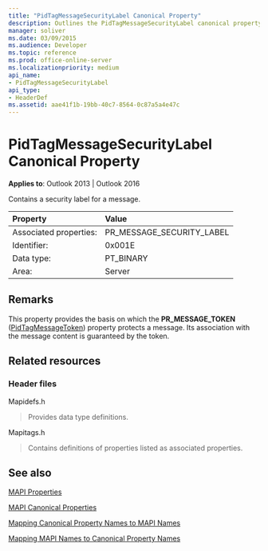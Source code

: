 ```yaml
---
title: "PidTagMessageSecurityLabel Canonical Property"
description: Outlines the PidTagMessageSecurityLabel canonical property, which contains a security label for a message.
manager: soliver
ms.date: 03/09/2015
ms.audience: Developer
ms.topic: reference
ms.prod: office-online-server
ms.localizationpriority: medium
api_name:
- PidTagMessageSecurityLabel
api_type:
- HeaderDef
ms.assetid: aae41f1b-19bb-40c7-8564-0c87a5a4e47c
---
```


# PidTagMessageSecurityLabel Canonical Property

  
  
**Applies to**: Outlook 2013 | Outlook 2016 
  
Contains a security label for a message.
  
|Property|Value|
|:-----|:-----|
|Associated properties:  <br/> |PR_MESSAGE_SECURITY_LABEL  <br/> |
|Identifier:  <br/> |0x001E  <br/> |
|Data type:  <br/> |PT_BINARY  <br/> |
|Area:  <br/> |Server  <br/> |
   
## Remarks

This property provides the basis on which the **PR_MESSAGE_TOKEN** ([PidTagMessageToken](pidtagmessagetoken-canonical-property.md)) property protects a message. Its association with the message content is guaranteed by the token.
  
## Related resources

### Header files

Mapidefs.h
  
> Provides data type definitions.
    
Mapitags.h
  
> Contains definitions of properties listed as associated properties.
    
## See also



[MAPI Properties](mapi-properties.md)
  
[MAPI Canonical Properties](mapi-canonical-properties.md)
  
[Mapping Canonical Property Names to MAPI Names](mapping-canonical-property-names-to-mapi-names.md)
  
[Mapping MAPI Names to Canonical Property Names](mapping-mapi-names-to-canonical-property-names.md)

